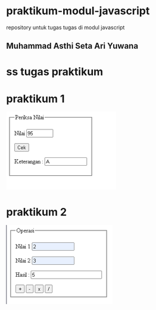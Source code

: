 # praktikum-modul-javascript
repository untuk tugas tugas di modul javascript

## Muhammad Asthi Seta Ari Yuwana

# ss tugas praktikum

# praktikum 1
![Alt Text](https://github.com/AkuraDiary/praktikum-modul-javascript/blob/main/Tugas%20Praktikum/ss%20praktikum%201.png)

# praktikum 2
![Alt Text](https://github.com/AkuraDiary/praktikum-modul-javascript/blob/main/Tugas%20Praktikum/ss%20praktikum%202.png)
